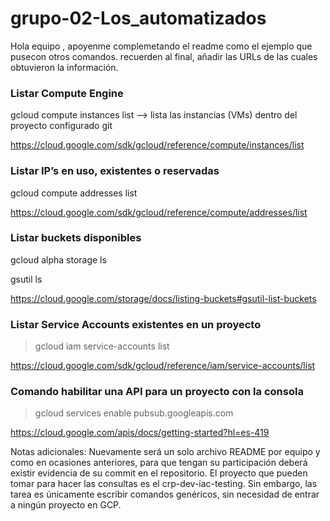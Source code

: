 # grupo-02-Los_automatizados

Hola equipo , apoyenme complemetando el readme como el ejemplo que pusecon otros comandos.
recuerden al final, añadir las URLs de las cuales obtuvieron la información.

### Listar Compute Engine
gcloud compute instances list  --> lista las instancias (VMs) dentro del proyecto configurado
git

https://cloud.google.com/sdk/gcloud/reference/compute/instances/list

### Listar IP’s en uso, existentes o reservadas
gcloud compute addresses list

https://cloud.google.com/sdk/gcloud/reference/compute/addresses/list

### Listar buckets disponibles
gcloud alpha storage ls

gsutil ls

https://cloud.google.com/storage/docs/listing-buckets#gsutil-list-buckets

### Listar Service Accounts existentes en un proyecto
> gcloud iam service-accounts list

https://cloud.google.com/sdk/gcloud/reference/iam/service-accounts/list

### Comando habilitar una API para un proyecto con la consola

> gcloud services enable pubsub.googleapis.com

https://cloud.google.com/apis/docs/getting-started?hl=es-419


Notas adicionales:
Nuevamente será un solo archivo README por equipo y como en ocasiones anteriores, para que tengan su participación deberá existir evidencia de su commit en el repositorio.
El proyecto que pueden tomar para hacer las consultas es el crp-dev-iac-testing. Sin embargo, las tarea es únicamente escribir comandos genéricos, sin necesidad de entrar a ningún proyecto en GCP.
